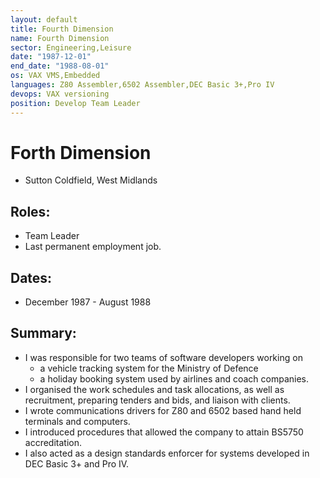 ```yaml
---
layout: default
title: Fourth Dimension
name: Fourth Dimension
sector: Engineering,Leisure
date: "1987-12-01"
end_date: "1988-08-01"
os: VAX VMS,Embedded
languages: Z80 Assembler,6502 Assembler,DEC Basic 3+,Pro IV
devops: VAX versioning
position: Develop Team Leader
---
```

# Forth Dimension
- Sutton Coldfield, West Midlands

## Roles:		
- Team Leader 
- Last permanent employment job.

## Dates: 		
- December 1987 - August 1988

## Summary:
-	I was responsible for two teams of software developers working on 
	- a vehicle tracking system for the Ministry of Defence 
	- a holiday booking system used by airlines and coach companies. 
-	I organised the work schedules and task allocations, as well as recruitment, preparing tenders and bids, and liaison with clients.
-	I wrote communications drivers for Z80 and 6502 based hand held terminals and computers. 
-	I introduced procedures that allowed the company to attain BS5750 accreditation. 
- I also acted as a design standards enforcer for systems developed in DEC Basic 3+ and Pro IV.
